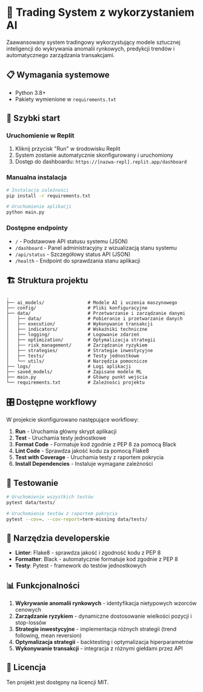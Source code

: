 # 🚀 Trading System z wykorzystaniem AI

Zaawansowany system tradingowy wykorzystujący modele sztucznej inteligencji do wykrywania anomalii rynkowych, predykcji trendów i automatycznego zarządzania transakcjami.

## 📋 Wymagania systemowe

- Python 3.8+
- Pakiety wymienione w `requirements.txt`

## 🚀 Szybki start

### Uruchomienie w Replit

1. Kliknij przycisk "Run" w środowisku Replit
2. System zostanie automatycznie skonfigurowany i uruchomiony
3. Dostęp do dashboardu: `https://[nazwa-repl].replit.app/dashboard`

### Manualna instalacja

```bash
# Instalacja zależności
pip install -r requirements.txt

# Uruchomienie aplikacji
python main.py
```

### Dostępne endpointy

- `/` - Podstawowe API statusu systemu (JSON)
- `/dashboard` - Panel administracyjny z wizualizacją stanu systemu
- `/api/status` - Szczegółowy status API (JSON)
- `/health` - Endpoint do sprawdzania stanu aplikacji

## 🏗️ Struktura projektu

```
.
├── ai_models/                # Modele AI i uczenia maszynowego
├── config/                   # Pliki konfiguracyjne
├── data/                     # Przetwarzanie i zarządzanie danymi
│   ├── data/                 # Pobieranie i przetwarzanie danych
│   ├── execution/            # Wykonywanie transakcji
│   ├── indicators/           # Wskaźniki techniczne
│   ├── logging/              # Logowanie zdarzeń
│   ├── optimization/         # Optymalizacja strategii
│   ├── risk_management/      # Zarządzanie ryzykiem
│   ├── strategies/           # Strategie inwestycyjne
│   ├── tests/                # Testy jednostkowe
│   └── utils/                # Narzędzia pomocnicze
├── logs/                     # Logi aplikacji
├── saved_models/             # Zapisane modele ML
├── main.py                   # Główny punkt wejścia
└── requirements.txt          # Zależności projektu
```

## 🎛️ Dostępne workflowy

W projekcie skonfigurowano następujące workflowy:

1. **Run** - Uruchamia główny skrypt aplikacji
2. **Test** - Uruchamia testy jednostkowe
3. **Format Code** - Formatuje kod zgodnie z PEP 8 za pomocą Black
4. **Lint Code** - Sprawdza jakość kodu za pomocą Flake8
5. **Test with Coverage** - Uruchamia testy z raportem pokrycia
6. **Install Dependencies** - Instaluje wymagane zależności

## 🧪 Testowanie

```bash
# Uruchomienie wszystkich testów
pytest data/tests/

# Uruchomienie testów z raportem pokrycia
pytest --cov=. --cov-report=term-missing data/tests/
```

## 🔧 Narzędzia developerskie

- **Linter**: Flake8 - sprawdza jakość i zgodność kodu z PEP 8
- **Formatter**: Black - automatycznie formatuje kod zgodnie z PEP 8
- **Testy**: Pytest - framework do testów jednostkowych

## 📊 Funkcjonalności

1. **Wykrywanie anomalii rynkowych** - identyfikacja nietypowych wzorców cenowych
2. **Zarządzanie ryzykiem** - dynamiczne dostosowanie wielkości pozycji i stop-lossów
3. **Strategie inwestycyjne** - implementacja różnych strategii (trend following, mean reversion)
4. **Optymalizacja strategii** - backtesting i optymalizacja hiperparametrów
5. **Wykonywanie transakcji** - integracja z różnymi giełdami przez API

## 📝 Licencja

Ten projekt jest dostępny na licencji MIT.